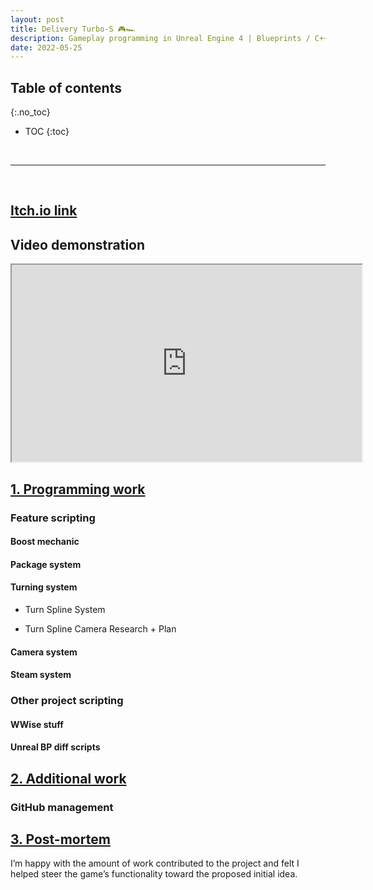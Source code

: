 ```yaml
---
layout: post
title: Delivery Turbo-S 🎮🏎
description: Gameplay programming in Unreal Engine 4 | Blueprints / C++
date: 2022-05-25
---
```


## Table of contents
{:.no_toc}
* TOC
{:toc}

&nbsp;

***

&nbsp;

## [Itch.io link](https://matthewirving.itch.io/delivery-turbo-s)

## Video demonstration
<iframe width="560" height="315" src="https://www.youtube.com/embed/nljhB-kutGY" title="YouTube video player" frameborder="1" allowfullscreen></iframe>

## [1. Programming work](#1-programming-work)

### Feature scripting

#### Boost mechanic

#### Package system

#### Turning system

* Turn Spline System

* Turn Spline Camera Research + Plan

#### Camera system

#### Steam system

### Other project scripting

#### WWise stuff

#### Unreal BP diff scripts

## [2. Additional work](#2-additional-work)

### GitHub management

## [3. Post-mortem](#3-post-mortem)

I’m happy with the amount of work contributed to the project and felt I helped steer the game’s functionality toward the proposed initial idea.
